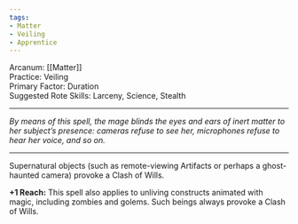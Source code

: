 ```yaml
---
tags:
- Matter
- Veiling
- Apprentice
---
```


Arcanum: [[Matter]]\
Practice: Veiling\
Primary Factor: Duration\
Suggested Rote Skills: Larceny, Science, Stealth

---

_By means of this spell, the mage blinds the eyes and ears of inert matter to her subject’s presence: cameras refuse to see her, microphones refuse to hear her voice, and so on._

---

Supernatural objects (such as remote-viewing Artifacts or perhaps a ghost-haunted camera) provoke a Clash of Wills.

**+1 Reach:** This spell also applies to unliving constructs animated with magic, including zombies and golems. Such beings always provoke a Clash of Wills.